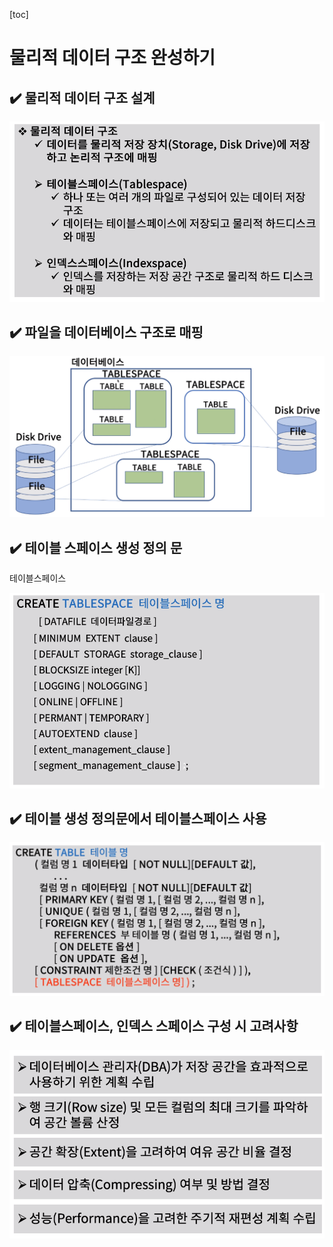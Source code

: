[toc]

# 물리적 데이터 구조 완성하기

## :heavy_check_mark: 물리적 데이터 구조 설계

![image-20210408200405454](assets/image-20210408200405454.png)






## :heavy_check_mark: 파일을 데이터베이스 구조로 매핑

![image-20210408200436097](assets/image-20210408200436097.png)





## :heavy_check_mark: 테이블 스페이스 생성 정의 문 

테이블스페이스

![image-20210408200510120](assets/image-20210408200510120.png)






## :heavy_check_mark: 테이블 생성 정의문에서 테이블스페이스 사용

![image-20210408200553059](assets/image-20210408200553059.png)






## :heavy_check_mark: 테이블스페이스, 인덱스 스페이스 구성 시 고려사항

![image-20210408200609667](assets/image-20210408200609667.png)




